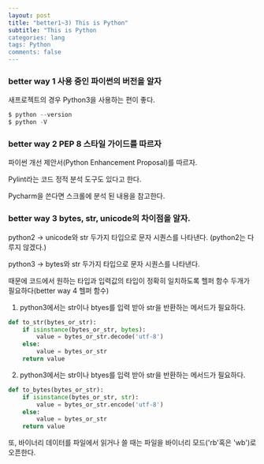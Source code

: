 ```yaml
---
layout: post  
title: "better1~3) This is Python"  
subtitle: "This is Python  
categories: lang        
tags: Python    
comments: false  
---
```


### better way 1 사용 중인 파이썬의 버전을 알자

새프로젝트의 경우 Python3을 사용하는 편이 좋다.

```python
$ python --version
$ python -V
```

### better way 2 PEP 8 스타일 가이드를 따르자

파이썬 개선 제안서(Python Enhancement Proposal)를 따르자.	

Pylint라는 코드 정적 분석 도구도 있다고 한다.		

Pycharm을 쓴다면 스크롤에 분석 된 내용을 참고한다.

### better way 3 bytes, str, unicode의 차이점을 알자.

python2 -> unicode와 str 두가지 타입으로 문자 시퀀스를 나타낸다. (python2는 다루지 않겠다.)

python3 -> bytes와 str 두가지 타입으로 문자 시퀀스를 나타낸다.
		
때문에 코드에서 원하는 타입과 입력값의 타입이 정확히 일치하도록 헬퍼 함수 두개가 필요하다(better way 4 헬퍼 함수)

1. python3에서는 str이나 btyes를 입력 받아 str을 반환하는 메서드가 필요하다. 

```python
def to_str(bytes_or_str):
    if isinstance(bytes_or_str, bytes):
        value = bytes_or_str.decode('utf-8')
    else:
        value = bytes_or_str
    return value
```
 
2. python3에서는 str이나 btyes를 입력 받아 str을 반환하는 메서드가 필요하다. 

```python
def to_bytes(bytes_or_str):
    if isinstance(bytes_or_str, str):
        value = bytes_or_str.encode('utf-8')
    else:
        value = bytes_or_str
    return value
```
 
또, 바이너리 데이터를 파일에서 읽거나 쓸 때는 파일을 바이너리 모드('rb'혹은 'wb')로 오픈한다.